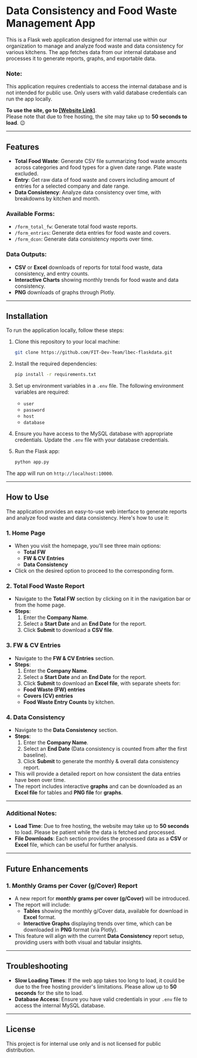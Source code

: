 # Data Consistency and Food Waste Management App

This is a Flask web application designed for internal use within our organization to manage and analyze food waste and data consistency for various kitchens. The app fetches data from our internal database and processes it to generate reports, graphs, and exportable data.

### **Note:**
This application requires credentials to access the internal database and is not intended for public use. Only users with valid database credentials can run the app locally. 
 
**To use the site, go to [\[Website Link\]](https://flaskdata-0dvn.onrender.com)**.  
Please note that due to free hosting, the site may take up to **50 seconds to load**. 😉

---

## Features

- **Total Food Waste**: Generate CSV file summarizing food waste amounts across categories and food types for a given date range. Plate waste excluded.
- **Entry**: Get raw data of food waste and covers including amount of entries for a selected company and date range.
- **Data Consistency**: Analyze data consistency over time, with breakdowns by kitchen and month.

### Available Forms:
- `/form_total_fw`: Generate total food waste reports.
- `/form_entries`: Generate deta entries for food waste and covers.
- `/form_dcon`: Generate data consistency reports over time.

### Data Outputs:
- **CSV** or **Excel** downloads of reports for total food waste, data consistency, and entry counts.
- **Interactive Charts** showing monthly trends for food waste and data consistency.
- **PNG** downloads of graphs through Plotly.

---

## Installation

To run the application locally, follow these steps:

1. Clone this repository to your local machine:

    ```bash
    git clone https://github.com/FIT-Dev-Team/lbec-flaskdata.git 
    ```

2. Install the required dependencies:

    ```bash
    pip install -r requirements.txt
    ```

3. Set up environment variables in a `.env` file. The following environment variables are required:
    - `user`
    - `password`
    - `host`
    - `database`

4. Ensure you have access to the MySQL database with appropriate credentials. Update the `.env` file with your database credentials.

5. Run the Flask app:

    ```bash
    python app.py
    ```

The app will run on `http://localhost:10000`.

---

## How to Use

The application provides an easy-to-use web interface to generate reports and analyze food waste and data consistency. Here's how to use it:

### 1. **Home Page**
- When you visit the homepage, you'll see three main options: 
  - **Total FW**
  - **FW & CV Entries**
  - **Data Consistency**
- Click on the desired option to proceed to the corresponding form.

### 2. **Total Food Waste Report**
- Navigate to the **Total FW** section by clicking on it in the navigation bar or from the home page.
- **Steps**:
  1. Enter the **Company Name**.
  2. Select a **Start Date** and an **End Date** for the report.
  3. Click **Submit** to download a **CSV file**.

### 3. **FW & CV Entries**
- Navigate to the **FW & CV Entries** section.
- **Steps**:
  1. Enter the **Company Name**.
  2. Select a **Start Date** and an **End Date** for the report.
  3. Click **Submit** to download an **Excel file**, with separate sheets for:
  - **Food Waste (FW) entries**
  - **Covers (CV) entries**
  - **Food Waste Entry Counts** by kitchen.

### 4. **Data Consistency**
- Navigate to the **Data Consistency** section.
- **Steps**:
  1. Enter the **Company Name**.
  2. Select an **End Date** (Data consistency is counted from after the first baseline).
  3. Click **Submit** to generate the monthly & overall data consistency report.
- This will provide a detailed report on how consistent the data entries have been over time.
- The report includes interactive **graphs** and can be downloaded as an **Excel file** for tables and **PNG file** for **graphs**.

---

### Additional Notes:
- **Load Time**: Due to free hosting, the website may take up to **50 seconds** to load. Please be patient while the data is fetched and processed.
- **File Downloads**: Each section provides the processed data as a **CSV** or **Excel** file, which can be useful for further analysis.

---

## Future Enhancements

### 1. **Monthly Grams per Cover (g/Cover) Report**
- A new report for **monthly grams per cover (g/Cover)** will be introduced.
- The report will include:
  - **Tables** showing the monthly g/Cover data, available for download in **Excel** format.
  - **Interactive Graphs** displaying trends over time, which can be downloaded in **PNG** format (via Plotly).
- This feature will align with the current **Data Consistency** report setup, providing users with both visual and tabular insights.

---

## Troubleshooting

- **Slow Loading Times**: If the web app takes too long to load, it could be due to the free hosting provider's limitations. Please allow up to **50 seconds** for the site to load.
- **Database Access**: Ensure you have valid credentials in your `.env` file to access the internal MySQL database.

---

## License

This project is for internal use only and is not licensed for public distribution.
